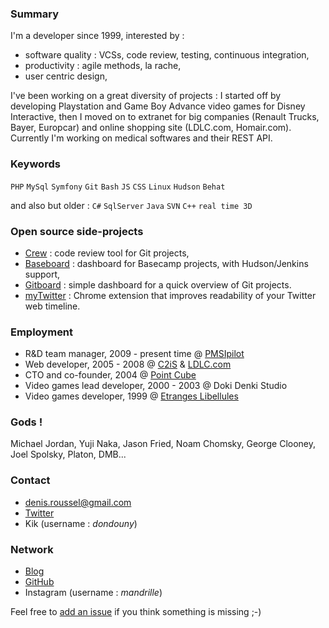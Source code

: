 ### Summary

I'm a developer since 1999, interested by :

* software quality : VCSs, code review, testing, continuous integration,
* productivity : agile methods, la rache,
* user centric design,

I've been working on a great diversity of projects : I started off by developing Playstation and Game Boy Advance video games for Disney Interactive, then I moved on to extranet for big companies (Renault Trucks, Bayer, Europcar) and online shopping site (LDLC.com, Homair.com). Currently I'm working on medical softwares and their REST API.


### Keywords

`PHP` `MySql` `Symfony` `Git` `Bash` `JS` `CSS` `Linux` `Hudson` `Behat`

and also but older : `C#` `SqlServer` `Java` `SVN` `C++` `real time 3D`


### Open source side-projects

* [Crew](http://pmsipilot.github.com/Crew) : code review tool for Git projects,
* [Baseboard](http://pmsipilot.github.com/Baseboard) : dashboard for Basecamp projects, with Hudson/Jenkins support,
* [Gitboard](http://kuikui.github.com/Gitboard) : simple dashboard for a quick overview of Git projects.
* [myTwitter](https://chrome.google.com/webstore/detail/blogaalpphinblmlnbeekgkckebgfpop) : Chrome extension  that improves readability of your Twitter web timeline.

### Employment

* R&D team manager, 2009 - present time @ [PMSIpilot](http://www.pmsipilot.com)
* Web developer, 2005 - 2008 @ [C2iS](http://c2is.fr) & [LDLC.com](http://www.ldlc.com)
* CTO and co-founder, 2004 @ [Point Cube](http://www.pointcube.fr)
* Video games lead developer, 2000 - 2003 @ Doki Denki Studio
* Video games developer, 1999 @ [Etranges Libellules](http://www.etranges-libellules.fr/)

### Gods !

Michael Jordan, Yuji Naka, Jason Fried, Noam Chomsky, George Clooney, Joel Spolsky, Platon, DMB...

### Contact

* denis.roussel@gmail.com
* [Twitter](https://twitter.com/dondouny)
* Kik (username : *dondouny*)

### Network

* [Blog](http://denisroussel.fr)
* [GitHub](https://github.com/KuiKui)
* Instagram (username : *mandrille*)

Feel free to [add an issue](https://github.com/KuiKui/Profile/issues) if you think something is missing ;-)